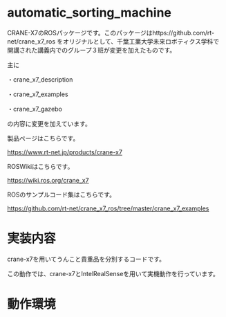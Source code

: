 # automatic_sorting_machine


CRANE-X7のROSパッケージです。このパッケージはhttps://github.com/rt-net/crane_x7_ros をオリジナルとして、千葉工業大学未来ロボティクス学科で開講された講義内でのグループ３班が変更を加えたものです。

主に


・crane_x7_description


・crane_x7_examples


・crane_x7_gazebo


の内容に変更を加えています。


製品ページはこちらです。


https://www.rt-net.jp/products/crane-x7


ROSWikiはこちらです。


https://wiki.ros.org/crane_x7


ROSのサンプルコード集はこちらです。


https://github.com/rt-net/crane_x7_ros/tree/master/crane_x7_examples


# 実装内容


crane-x7を用いてうんこと貴重品を分別するコードです。


この動作では、crane-x7とIntelRealSenseを用いて実機動作を行っています。


# 動作環境


